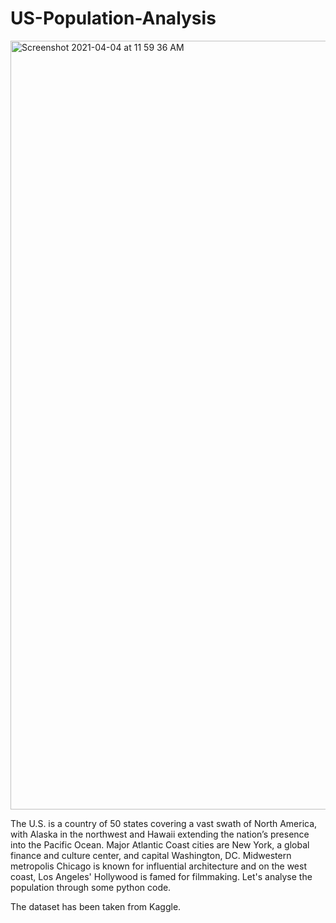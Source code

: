# US-Population-Analysis

<img width="1230" alt="Screenshot 2021-04-04 at 11 59 36 AM" src="https://user-images.githubusercontent.com/35285632/113501023-559a7f00-94d7-11eb-8fbc-4d24beb577b4.png">




The U.S. is a country of 50 states covering a vast swath of North America, with Alaska in the northwest and Hawaii extending the nation’s presence into the Pacific Ocean. Major Atlantic Coast cities are New York, a global finance and culture center, and capital Washington, DC. Midwestern metropolis Chicago is known for influential architecture and on the west coast, Los Angeles' Hollywood is famed for filmmaking. Let's analyse the population through some python code. 

The dataset has been taken from Kaggle.

